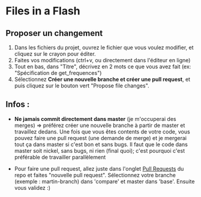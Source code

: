 # Files in a Flash
## Proposer un changement
1. Dans les fichiers du projet, ouvrez le fichier que vous voulez modifier, et cliquez sur le crayon pour éditer.
2. Faites vos modifications (ctrl+v, ou directement dans l'éditeur en ligne)
3. Tout en bas, dans "Titre", décrivez en 2 mots ce que vous avez fait (ex: "Spécification de get_frequences")
4. Sélectionnez **Créer une nouvelle branche et créer une pull request**, et puis cliquez sur le bouton vert "Propose file changes".









## Infos : 

- **Ne jamais commit directement dans master** (je m'occuperai des merges) => préférez créer une nouvelle branche à partir de master et travaillez dedans. Une fois que vous êtes contents de votre code, vous pouvez faire une pull request (une demande de merge) et je mergerai tout ça dans master si c'est bon et sans bugs. Il faut que le code dans master soit nickel, sans bugs, ni rien (final quoi); c'est pourquoi c'est préférable de travailler parallèlement

- Pour faire une pull request, allez juste dans l'onglet [Pull Requests](https://github.com/martin-danhier/Mazemerising-Cat/pulls) du repo et faites "nouvelle pull request". Sélectionnez votre branche (exemple : martin-branch) dans 'compare' et master dans 'base'. Ensuite vous validez :)
